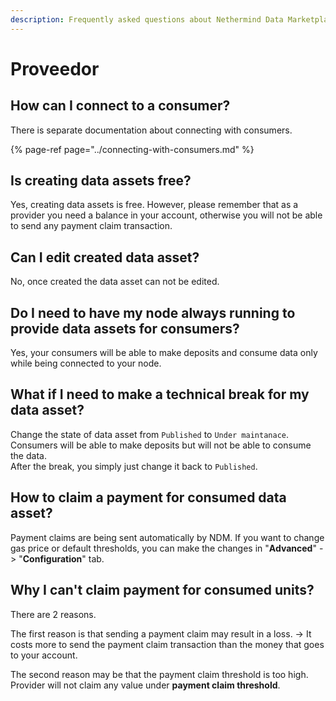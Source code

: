 ```yaml
---
description: Frequently asked questions about Nethermind Data Marketplace - Provider
---
```


# Proveedor

## How can I connect to a consumer?

There is separate documentation about connecting with consumers.

{% page-ref page="../connecting-with-consumers.md" %}

## Is creating data assets free?

Yes, creating data assets is free. However, please remember that as a provider you need a balance in your account, otherwise you will not be able to send any payment claim transaction.

## Can I edit created data asset?

No, once created the data asset can not be edited.

## Do I need to have my node always running to provide data assets for consumers?

Yes, your consumers will be able to make deposits and consume data only while being connected to your node.

## What if I need to make a technical break for my data asset?

Change the state of data asset from `Published` to `Under maintanace`. Consumers will be able to make deposits but will not be able to consume the data.  
After the break, you simply just change it back to `Published`.

## How to claim a payment for consumed data asset?

Payment claims are being sent automatically by NDM. If you want to change gas price or default thresholds, you can make the changes in "**Advanced**" -&gt; "**Configuration**" tab.

## Why I can't claim payment for consumed units?

There are 2 reasons.

The first reason is that sending a payment claim may result in a loss. -&gt; It costs more to send the payment claim transaction than the money that goes to your account.

The second reason may be that the payment claim threshold is too high.  
Provider will not claim any value under **payment claim threshold**.


